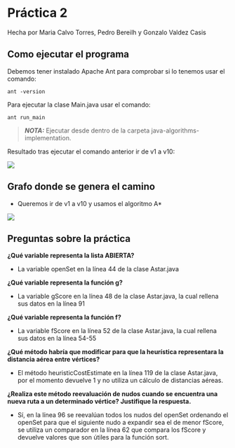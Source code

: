 # Práctica 2 

Hecha por Maria Calvo Torres, Pedro Bereilh y Gonzalo Valdez Casis

## Como ejecutar el programa
Debemos tener instalado Apache Ant para comprobar si lo tenemos usar el comando:

````
ant -version 
`````

Para ejecutar la clase Main.java usar el comando:

````
ant run_main
````

> **_NOTA:_**  Ejecutar desde dentro de la carpeta java-algorithms-implementation.

Resultado tras ejecutar el comando anterior ir de v1 a v10:

![](Resultado.png)

## Grafo donde se genera el camino 
- Queremos ir de v1 a v10 y usamos el algoritmo A*

![](GrafoAEstrella.PNG)

## Preguntas sobre la práctica

**¿Qué variable representa la lista ABIERTA?**
- La variable openSet en la línea 44 de la clase Astar.java

**¿Qué variable representa la función g?**
- La variable gScore en la línea 48 de la clase Astar.java, la cual rellena sus datos en la línea 91

**¿Qué variable representa la función f?**
- La variable fScore en la línea 52 de la clase Astar.java, la cual rellena sus datos en la línea 54-55

**¿Qué método habría que modificar para que la heurística representara la distancia aérea entre vértices?**
- El método heuristicCostEstimate en la línea 119 de la clase Astar.java, por el momento devuelve 1 y no utiliza un cálculo de distancias aéreas.

**¿Realiza este método reevaluación de nudos cuando se encuentra una nueva ruta a un determinado vértice? Justifique la respuesta.**
- Sí, en la línea 96 se reevalúan todos los nudos del openSet ordenando el openSet para que el siguiente nudo a expandir sea el de menor fScore, se utiliza un comparador en la línea 62 que compara los fScore y devuelve valores que son útiles para la función sort.
